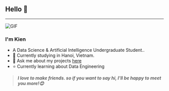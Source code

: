 ## Hello 👋
---
<img align="up" alt="GIF" src="https://raw.githubusercontent.com/JoeyBling/JoeyBling/master/pic/pusheencode.gif" />

### I'm Kien

- A Data Science & Artificial Intelligence Undergraduate Student..
- 🌱 Currently studying in Hanoi, Vietnam.
- 💬 Ask me about my projects [here](mailto:kien.lt0620@gmail.com)
- ⭐ Currently learning about Data Engineering

> ***I love to make friends. so if you want to say hi, I'll be happy to meet you more!😊***
